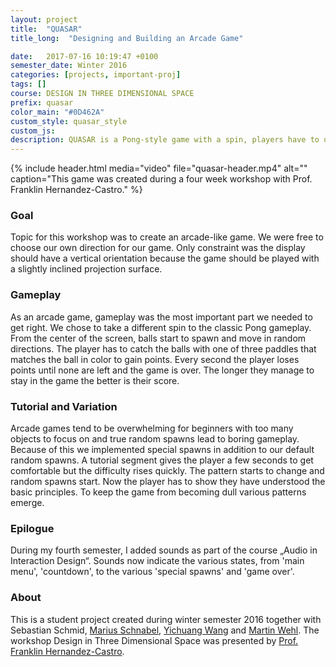 ```yaml
---
layout: project
title:  "QUASAR"
title_long:  "Designing and Building an Arcade Game"

date:   2017-07-16 10:19:47 +0100
semester_date: Winter 2016
categories: [projects, important-proj]
tags: []
course: DESIGN IN THREE DIMENSIONAL SPACE
prefix: quasar
color_main: "#0D462A"
custom_style: quasar_style
custom_js:
description: QUASAR is a Pong-style game with a spin, players have to use three paddles to catch as many balls as possible until the time runs out. It was created during a four week workshop with Prof. Franklin Hernandez-Castro.
---
```


{% include header.html 
    media="video"
    file="quasar-header.mp4" 
    alt="" 
    caption="This game was created during a four week workshop with Prof. Franklin Hernandez-Castro." %}

### Goal
Topic for this workshop was to create an arcade-like game. We were free to choose our own direction for our game. Only constraint was the display should have a vertical orientation because the game should be played with a slightly inclined projection surface.

### Gameplay
As an arcade game, gameplay was the most important part we needed to get right. We chose to take a different spin to the classic Pong gameplay. From the center of the screen, balls start to spawn and move in random directions. The player has to catch the balls with one of three paddles that matches the ball in color to gain points. Every second the player loses points until none are left and the game is over. The longer they manage to stay in the game the better is their score.

### Tutorial and Variation
Arcade games tend to be overwhelming for beginners with too many objects to focus on and true random spawns lead to boring gameplay. Because of this we implemented special spawns in addition to our default random spawns. A tutorial segment gives the player a few seconds to get comfortable but the difficulty rises quickly. The pattern starts to change and random spawns start. Now the player has to show they have understood the basic principles. To keep the game from becoming dull various patterns emerge.

### Epilogue
During my fourth semester, I added sounds as part of the course „Audio in Interaction Design“. Sounds now indicate the various states, from 'main menu', 'countdown', to the various 'special spawns' and 'game over'.

### About
This is a student project created during winter semester 2016 together with Sebastian Schmid, [Marius Schnabel](http://www.marius-schnabel.de), [Yichuang Wang](https://www.yihuangwang.com) and [Martin Wehl](http://www.martinwehl.de). The workshop Design in Three Dimensional Space was presented by [Prof. Franklin Hernandez-Castro](http://www.skizata.com).
